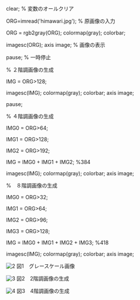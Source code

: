 clear; % 変数のオールクリア

ORG=imread('himawari.jpg'); % 原画像の入力

ORG = rgb2gray(ORG); colormap(gray); colorbar;

imagesc(ORG); axis image; % 画像の表示

pause; % 一時停止

% ２階調画像の生成

IMG = ORG>128; 

imagesc(IMG); colormap(gray); colorbar;  axis image;

pause;

% ４階調画像の生成

IMG0 = ORG>64;

IMG1 = ORG>128;

IMG2 = ORG>192;

IMG = IMG0 + IMG1 + IMG2; %384

imagesc(IMG); colormap(gray); colorbar;  axis image;

%　８階調画像の生成

IMG0 = ORG>32;

IMG1 = ORG>64;

IMG2 = ORG>96;

IMG3 = ORG>128;

IMG = IMG0 + IMG1 + IMG2 + IMG3; %418

imagesc(IMG); colormap(gray); colorbar;  axis image;




![2](https://github.com/HAL-Kobayashi/TDU-Image_P/blob/master/png_images/PNG_2-1.png)
図1　グレースケール画像


![3](https://github.com/HAL-Kobayashi/TDU-Image_P/blob/master/png_images/PNG_2-2.png)
図2　2階調画像の生成


![4](https://github.com/HAL-Kobayashi/TDU-Image_P/blob/master/png_images/PNG_2-3.png)
図3　4階調画像の生成
